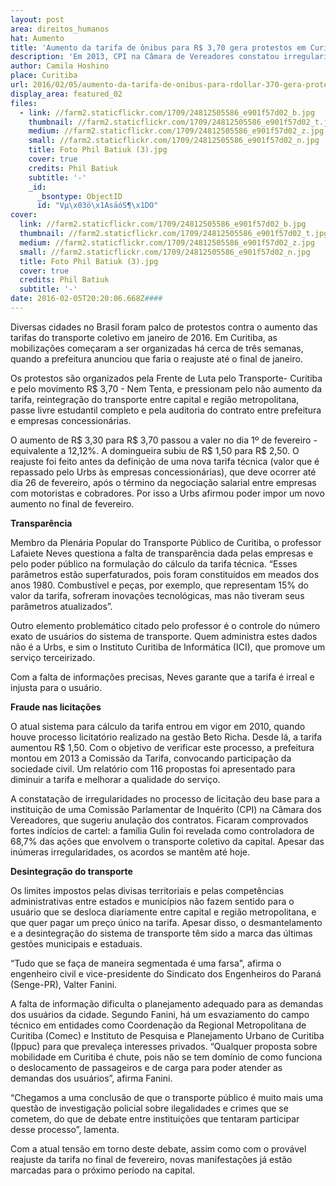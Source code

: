 ```yaml
---
layout: post
area: direitos_humanos
hat: Aumento
title: 'Aumento da tarifa de ônibus para R$ 3,70 gera protestos em Curitiba'
description: 'Em 2013, CPI na Câmara de Vereadores constatou irregularidades no processo de licitação'
author: Camila Hoshino
place: Curitiba
url: 2016/02/05/aumento-da-tarifa-de-onibus-para-rdollar-370-gera-protestos-em-curitiba/
display_area: featured_02
files:
  - link: //farm2.staticflickr.com/1709/24812505586_e901f57d02_b.jpg
    thumbnail: //farm2.staticflickr.com/1709/24812505586_e901f57d02_t.jpg
    medium: //farm2.staticflickr.com/1709/24812505586_e901f57d02_z.jpg
    small: //farm2.staticflickr.com/1709/24812505586_e901f57d02_n.jpg
    title: Foto Phil Batiuk (3).jpg
    cover: true
    credits: Phil Batiuk
    subtitle: '-'
    _id:
      _bsontype: ObjectID
      id: "Vµ\x03ö\x1AsäóS¶\x1DO"
cover:
  link: //farm2.staticflickr.com/1709/24812505586_e901f57d02_b.jpg
  thumbnail: //farm2.staticflickr.com/1709/24812505586_e901f57d02_t.jpg
  medium: //farm2.staticflickr.com/1709/24812505586_e901f57d02_z.jpg
  small: //farm2.staticflickr.com/1709/24812505586_e901f57d02_n.jpg
  title: Foto Phil Batiuk (3).jpg
  cover: true
  credits: Phil Batiuk
  subtitle: '-'
date: 2016-02-05T20:20:06.668Z####
---
```

<p>Diversas cidades no Brasil foram palco de protestos contra o aumento das tarifas do transporte coletivo em janeiro de 2016. Em Curitiba, as mobiliza&ccedil;&otilde;es come&ccedil;aram a ser organizadas h&aacute; cerca de tr&ecirc;s semanas, quando a prefeitura anunciou que faria o reajuste at&eacute; o final de janeiro.</p>

<p>Os protestos s&atilde;o organizados pela Frente de Luta pelo Transporte- Curitiba e pelo movimento R$ 3,70 - Nem Tenta, e pressionam pelo n&atilde;o aumento da tarifa, reintegra&ccedil;&atilde;o do transporte entre capital e regi&atilde;o metropolitana, passe livre estudantil completo e pela auditoria do contrato entre prefeitura e empresas concession&aacute;rias.&nbsp;</p>

<p>O aumento de R$ 3,30 para R$ 3,70 passou a valer no dia 1&ordm; de fevereiro - equivalente a 12,12%. A domingueira subiu de R$ 1,50 para R$ 2,50. O reajuste foi feito antes da defini&ccedil;&atilde;o de uma nova tarifa t&eacute;cnica (valor que &eacute; repassado pelo Urbs &agrave;s empresas concession&aacute;rias), que deve ocorrer at&eacute; dia 26 de fevereiro, ap&oacute;s o t&eacute;rmino da negocia&ccedil;&atilde;o salarial entre empresas com motoristas e cobradores. Por isso a Urbs afirmou poder impor um novo aumento no final de fevereiro.&nbsp;</p>

<p><strong>Transpar&ecirc;ncia&nbsp;</strong></p>

<p>Membro da Plen&aacute;ria Popular do Transporte P&uacute;blico de Curitiba, o professor Lafaiete Neves questiona a falta de transpar&ecirc;ncia dada pelas empresas e pelo poder p&uacute;blico na formula&ccedil;&atilde;o do c&aacute;lculo da tarifa t&eacute;cnica. &ldquo;Esses par&acirc;metros est&atilde;o superfaturados, pois foram constitu&iacute;dos em meados dos anos 1980. Combust&iacute;vel e pe&ccedil;as, por exemplo, que representam 15% do valor da tarifa, sofreram inova&ccedil;&otilde;es tecnol&oacute;gicas, mas n&atilde;o tiveram seus par&acirc;metros atualizados&rdquo;.&nbsp;</p>

<p>Outro elemento problem&aacute;tico citado pelo professor &eacute; o controle do n&uacute;mero exato de usu&aacute;rios do sistema de transporte. Quem administra estes dados n&atilde;o &eacute; a Urbs, e sim o Instituto Curitiba de Inform&aacute;tica (ICI), que promove um servi&ccedil;o terceirizado.</p>

<p>Com a falta de informa&ccedil;&otilde;es precisas, Neves garante que a tarifa &eacute; irreal e injusta para o usu&aacute;rio.&nbsp;</p>

<p><strong>Fraude nas licita&ccedil;&otilde;es&nbsp;</strong></p>

<p>O atual sistema para c&aacute;lculo da tarifa entrou em vigor em 2010, quando houve processo licitat&oacute;rio realizado na gest&atilde;o Beto Richa. Desde l&aacute;, a tarifa aumentou R$ 1,50. Com o objetivo de verificar este processo, a prefeitura montou em 2013 a Comiss&atilde;o da Tarifa, convocando participa&ccedil;&atilde;o da sociedade civil. Um relat&oacute;rio com 116 propostas foi apresentado para diminuir a tarifa e melhorar a qualidade do servi&ccedil;o.&nbsp;</p>

<p>A constata&ccedil;&atilde;o de irregularidades no processo de licita&ccedil;&atilde;o deu base para a institui&ccedil;&atilde;o de uma Comiss&atilde;o Parlamentar de Inqu&eacute;rito (CPI) na C&acirc;mara dos Vereadores, que sugeriu anula&ccedil;&atilde;o dos contratos. Ficaram comprovados fortes ind&iacute;cios de cartel: a fam&iacute;lia Gulin foi revelada como controladora de 68,7% das a&ccedil;&otilde;es que envolvem o transporte coletivo da capital. Apesar das in&uacute;meras irregularidades, os acordos se mant&ecirc;m at&eacute; hoje. &nbsp;</p>

<p><strong>Desintegra&ccedil;&atilde;o do transporte&nbsp;</strong></p>

<p>Os limites impostos pelas divisas territoriais e pelas compet&ecirc;ncias administrativas entre estados e munic&iacute;pios n&atilde;o fazem sentido para o usu&aacute;rio que se desloca diariamente entre capital e regi&atilde;o metropolitana, e que quer pagar um pre&ccedil;o &uacute;nico na tarifa. Apesar disso, o desmantelamento e a desintegra&ccedil;&atilde;o do sistema de transporte t&ecirc;m sido a marca das &uacute;ltimas gest&otilde;es municipais e estaduais.&nbsp;</p>

<p>&ldquo;Tudo que se fa&ccedil;a de maneira segmentada &eacute; uma farsa&quot;, afirma o engenheiro civil e vice-presidente do Sindicato dos Engenheiros do Paran&aacute; (Senge-PR), Valter Fanini.&nbsp;</p>

<p>A falta de informa&ccedil;&atilde;o dificulta o planejamento adequado para as demandas dos usu&aacute;rios da cidade. Segundo Fanini, h&aacute; um esvaziamento do campo t&eacute;cnico em entidades como Coordena&ccedil;&atilde;o da Regional Metropolitana de Curitiba (Comec) e Instituto de Pesquisa e Planejamento Urbano de Curitiba (Ippuc) para que prevale&ccedil;a interesses privados.&nbsp;&ldquo;Qualquer proposta sobre mobilidade em Curitiba &eacute; chute, pois n&atilde;o se tem dom&iacute;nio de como funciona o deslocamento de passageiros e de carga para poder atender as demandas dos usu&aacute;rios&rdquo;, afirma Fanini.&nbsp;</p>

<p>&ldquo;Chegamos a uma conclus&atilde;o de que o transporte p&uacute;blico &eacute; muito mais uma quest&atilde;o de investiga&ccedil;&atilde;o policial sobre ilegalidades e crimes que se cometem, do que de debate entre institui&ccedil;&otilde;es que tentaram participar desse processo&rdquo;, lamenta.&nbsp;</p>

<p>Com a atual tens&atilde;o em torno deste debate, assim como com o prov&aacute;vel reajuste da tarifa no final de fevereiro, novas manifesta&ccedil;&otilde;es j&aacute; est&atilde;o marcadas para o pr&oacute;ximo per&iacute;odo na capital.</p>

